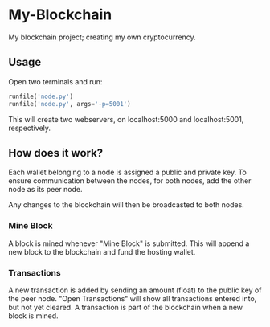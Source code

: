 # My-Blockchain

My blockchain project; creating my own cryptocurrency.

## Usage

Open two terminals and run:

```python
runfile('node.py')
runfile('node.py', args='-p=5001')
```

This will create two webservers, on localhost:5000 and localhost:5001, respectively.

## How does it work?

Each wallet belonging to a node is assigned a public and private key. 
To ensure communication between the nodes, for both nodes, add the other node as its peer node.

Any changes to the blockchain will then be broadcasted to both nodes. 

### Mine Block

A block is mined whenever "Mine Block" is submitted. 
This will append a new block to the blockchain and fund the hosting wallet. 

### Transactions

A new transaction is added by sending an amount (float) to the public key of the peer node. "Open Transactions" will show all transactions entered into, but not yet cleared. A transaction is part of the blockchain when a new block is mined.


